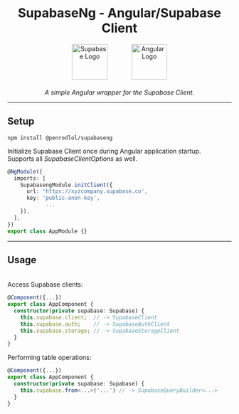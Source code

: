 <h1 align="center">
	SupabaseNg - Angular/Supabase Client
</h1>
<p align="center">
	<img
		src="https://avatars.githubusercontent.com/u/54469796"
		alt="Supabase Logo"
		width="80"
		height="80"
		style="margin-right: 50px"
	>
	<img
		src="https://angular.io/assets/images/logos/angular/angular.svg"
		alt="Angular Logo"
		width="80"
		height="80"
	>
	<br><br>
	<i>
		A simple Angular wrapper for the Supabase Client.
	</i>
</p>
<hr>

## Setup

```
npm install @penrodlol/supabaseng
```

Initialize Supabase Client once during Angular application startup.
<br>
Supports all *SupabaseClientOptions* as well.
```ts
@NgModule({
  imports: [
    SupabasengModule.initClient({
      url: 'https://xyzcompany.supabase.co',
      key: 'public-anon-key',
			...
    }),
  ],
})
export class AppModule {}
```
<hr>

## Usage

<br>
Access Supabase clients:

```ts
@Component({...})
export class AppComponent {
  constructor(private supabase: Supabase) {
    this.supabase.client;  // -> SupabaseClient
    this.supabase.auth;    // -> SupabaseAuthClient
    this.supabase.storage; // -> SupabaseStorageClient
  }
}
```

Performing table operations:

```ts
@Component({...})
export class AppComponent {
  constructor(private supabase: Supabase) {
    this.supabase.from<...>('...') // -> SupabaseQueryBuilder<...>
  }
}
```
